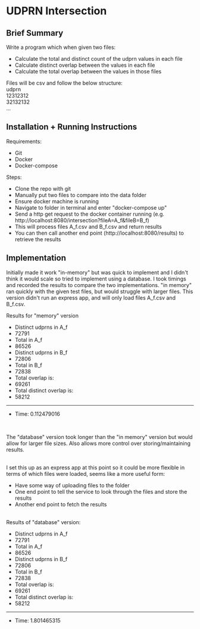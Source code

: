 # UDPRN Intersection

## Brief Summary
Write a program which when given two files:
* Calculate the total and distinct count of the udprn values in each file
* Calculate distinct overlap between the values in each file
* Calculate the total overlap between the values in those files

Files will be csv and follow the below structure: <br>
udprn <br>
12312312 <br>
32132132 <br>
... <br>


## Installation + Running Instructions
Requirements:
* Git
* Docker
* Docker-compose


Steps:
* Clone the repo with git
* Manually put two files to compare into the data folder 
* Ensure docker machine is running
* Navigate to folder in terminal and enter "docker-compose up"
* Send a http get request to the docker container running (e.g. http://localhost:8080/intersection?fileA=A_f&fileB=B_f)
* This will process files A_f.csv and B_f.csv and return results
* You can then call another end point (http://localhost:8080/results) to retrieve the results


## Implementation


Initially made it work "in-memory" but was quick to implement and I didn't think it would scale so tried to implement using a database. I took timings and recorded the results to compare the two implementations. "in memory" ran quickly with the given test files, but would struggle with larger files. This version didn't run an express app, and will only load files A_f.csv and B_f.csv.

Results for "memory" version
* Distinct udprns in A_f
* 72791
* Total in A_f
* 86526
* Distinct udprns in B_f
* 72806
* Total in B_f
* 72838
* Total overlap is:
* 69261
* Total distinct overlap is:
* 58212
---
* Time: 0.112479016

<br>

The "database" version took longer than the "in memory" version but would allow for larger file sizes. Also allows more control over storing/maintaining results. 
<br><br> 

I set this up as an express app at this point so it could be more flexible in terms of which files were loaded, seems like a more useful form:
* Have some way of uploading files to the folder
* One end point to tell the service to look through the files and store the results
* Another end point to fetch the results
  <br><br>

Results of "database" version:
* Distinct udprns in A_f
* 72791
* Total in A_f
* 86526
* Distinct udprns in B_f
* 72806
* Total in B_f
* 72838
* Total overlap is:
* 69261
* Total distinct overlap is:
* 58212
---
* Time: 1.801465315